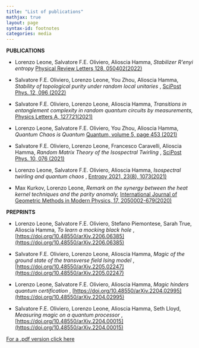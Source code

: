 ```yaml
---
title: "List of publications"
mathjax: true
layout: page
syntax-id: footnotes
categories: media
---
```


<b> PUBLICATIONS </b>



* Lorenzo Leone, Salvatore F.E. Oliviero, Alioscia Hamma, <i> Stabilizer R\'enyi entropy </i> [Physical Review Letters 128, 050402(2022)](https://doi.org/10.1103/PhysRevLett.128.050402)

* Salvatore F.E. Oliviero, Lorenzo Leone, You Zhou, Alioscia Hamma, <i> Stability of topological purity under random local unitaries </i>, [SciPost Phys. 12, 096 (2022)](https://scipost.org/SciPostPhys.12.3.096)

* Salvatore F.E. Oliviero, Lorenzo Leone, Alioscia Hamma, <i> Transitions in entanglement complexity in random quantum circuits by measurements, </i> [Physics Letters A, 127721(2021)](https://doi.org/10.1016/j.physleta.2021.127721)
* Lorenzo Leone, Salvatore F.E. Oliviero, You Zhou, Alioscia Hamma, <i> Quantum Chaos is Quantum </i> [Quantum, volume 5, page 453 (2021)](https://doi.org/10.22331/q-2021-05-04-453)
* Salvatore F.E. Oliviero, Lorenzo Leone, Francesco Caravelli, Alioscia Hamma, <i> Random Matrix Theory of the Isospectral Twirling </i>, [SciPost Phys. 10, 076 (2021)](https://scipost.org/SciPostPhys.10.3.076)
* Lorenzo Leone, Salvatore F.E. Oliviero, Alioscia Hamma, <i> Isospectral twirling and quantum chaos </i>, [Entropy 2021, 23(8), 1073(2021)](https://doi.org/10.3390/e23081073)
* Max Kurkov, Lorenzo Leone, <i> Remark on the synergy between the heat kernel techniques and the parity anomaly, </i>
[International Journal of Geometric Methods in Modern Physics, 17, 2050002-679(2020)](https://doi.org/10.1142/S0219887820500024)


<b> PREPRINTS </b>

* Lorenzo Leone, Salvatore F.E. Oliviero, Stefano Piemontese, Sarah True, Alioscia Hamma, <i> To learn a mocking black hole </i>, [https://doi.org/10.48550/arXiv.2206.06385](https://doi.org/10.48550/arXiv.2206.06385)
* Salvatore F.E. Oliviero, Lorenzo Leone, Alioscia Hamma, <i> Magic of the ground state of the transverse field Ising model </i>, [https://doi.org/10.48550/arXiv.2205.02247](https://doi.org/10.48550/arXiv.2205.02247)

* Lorenzo Leone, Salvatore F.E. Oliviero, Alioscia Hamma, <i> Magic hinders quantum certification </i>, [https://doi.org/10.48550/arXiv.2204.02995](https://doi.org/10.48550/arXiv.2204.02995)

* Salvatore F.E. Oliviero, Lorenzo Leone, Alioscia Hamma, Seth Lloyd, <i> Measuring magic on a quantum processor </i>, [https://doi.org/10.48550/arXiv.2204.00015](https://doi.org/10.48550/arXiv.2204.00015)


[For a .pdf version click here]()
